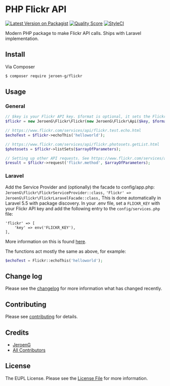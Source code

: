 # PHP Flickr API

[![Latest Version on Packagist][ico-version]][link-packagist]
[![Quality Score][ico-code-quality]][link-code-quality]
[![StyleCI][ico-styleci]][link-styleci]

Modern PHP package to make Flickr API calls. Ships with Laravel implementation.

## Install

Via Composer

``` bash
$ composer require jeroen-g/flickr
```

## Usage

### General

```php
// $key is your Flickr API key. $format is optional, it sets the Flickr response format.
$flickr = new JeroenG\Flickr\Flickr(new JeroenG\Flickr\Api($key, $format));

// https://www.flickr.com/services/api/flickr.test.echo.html
$echoTest = $flickr->echoThis('helloworld');

// https://www.flickr.com/services/api/flickr.photosets.getList.html
$photosets = $flickr->listSets($arrayOfParameters);

// Setting up other API requests. See https://www.flickr.com/services/api
$result = $flickr->request('flickr.method', $arrayOfParameters);
```

### Laravel

Add the Service Provider and (optionally) the facade to config/app.php:
`JeroenG\Flickr\FlickrServiceProvider::class,`
`'Flickr' => JeroenG\Flickr\FlickrLaravelFacade::class,`
This is done automatically in Laravel 5.5 with package discovery.
In your .env file, set a `FLICKR_KEY` with your Flickr API key and add the following entry to the `config/services.php` file:
```
'flickr' => [
    'key' => env('FLICKR_KEY'),
],
```
More information on this is found [here](https://www.flickr.com/services/api/keys/).

The functions act mostly the same as above, for example:
```php
$echoTest = Flickr::echoThis('helloworld');
```

## Change log

Please see the [changelog](changelog.md) for more information what has changed recently.

## Contributing

Please see [contributing](contributing.md) for details.

## Credits

- [JeroenG][link-author]
- [All Contributors][link-contributors]

## License

The EUPL License. Please see the [License File](license.md) for more information.

[ico-version]: https://img.shields.io/packagist/v/jeroen-g/flickr.svg?style=flat-square
[ico-code-quality]: https://img.shields.io/scrutinizer/g/jeroen-g/flickr.svg?style=flat-square
[ico-styleci]: https://styleci.io/repos/59955535/shield

[link-packagist]: https://packagist.org/packages/jeroen-g/flickr
[link-code-quality]: https://scrutinizer-ci.com/g/jeroen-g/flickr
[link-styleci]: https://styleci.io/repos/59955535
[link-author]: https://github.com/Jeroen-G
[link-contributors]: ../../contributors
